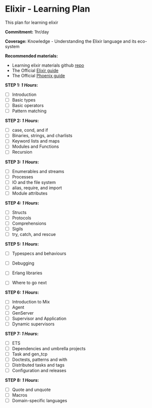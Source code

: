# Elixir - Learning Plan
This plan for learning elixir

**Commitment:** 1hr/day

**Coverage:** Knowledge - Understanding the Elixir language and its eco-system 

**Recommended materials:**
- Learning elixir materials github [repo](https://github.com/micahrye/Elixir-Learning-Materials)
- The Official [Elixir guide](https://elixir-lang.org/getting-started/introduction.html)
- The Official [Phoenix guide](https://phoenixframework.org/)

**STEP 1:  _1 Hours_:**
- [ ] Introduction
- [ ] Basic types
- [ ] Basic operators
- [ ] Pattern matching

**STEP 2:  _1 Hours_:**
- [ ] case, cond, and if
- [ ] Binaries, strings, and charlists
- [ ] Keyword lists and maps
- [ ] Modules and Functions
- [ ] Recursion

**STEP 3:  _1 Hours_:**
- [ ] Enumerables and streams
- [ ] Processes
- [ ] IO and the file system
- [ ] alias, require, and import
- [ ] Module attributes

**STEP 4:  _1 Hours_:**
- [ ] Structs
- [ ] Protocols
- [ ] Comprehensions
- [ ] Sigils
- [ ] try, catch, and rescue

**STEP 5:  _1 Hours_:**
- [ ]  Typespecs and behaviours
- [ ]  Debugging
- [ ]  Erlang libraries
- [ ]  Where to go next

 
**STEP 6:  _1 Hours_:**
- [ ] Introduction to Mix
- [ ] Agent
- [ ] GenServer
- [ ] Supervisor and Application
- [ ] Dynamic supervisors

**STEP 7:  _1 Hours_:**
- [ ] ETS
- [ ] Dependencies and umbrella projects
- [ ] Task and gen_tcp
- [ ] Doctests, patterns and with
- [ ] Distributed tasks and tags
- [ ] Configuration and releases

**STEP 8:  _1 Hours_:**
- [ ] Quote and unquote
- [ ] Macros
- [ ] Domain-specific languages
